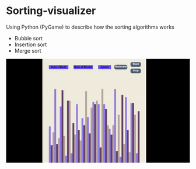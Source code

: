 # Sorting-visualizer
Using Python (PyGame) to describe how the sorting algorithms works
- Bubble sort
- Insertion sort
- Merge sort

![Image](/ezgif.com-gif-maker.gif)

